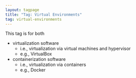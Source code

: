 ```yaml
---
layout: tagpage
title: "Tag: Virtual Environments"
tag: virtual-environments
---
```


This tag is for both
* virtualization software 
  - i.e., virtualization via virtual machines and hypervisor
  - e.g., VirtualBox
* containerization software 
  - i.e., virtualization via containers
  - e.g., Docker

